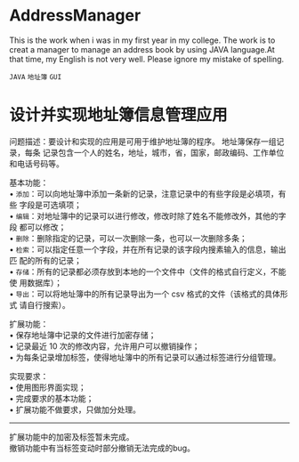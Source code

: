 # AddressManager
This is the work when i was in my first year in my college. The work is to creat a manager to manage an address book by using JAVA language.At that time, my English is not very well. Please ignore my mistake of spelling.

`JAVA` `地址簿` `GUI`<br>

设计并实现地址簿信息管理应用
=========================

问题描述：要设计和实现的应用是可用于维护地址簿的程序。 地址簿保存一组记录，每条
记录包含一个人的姓名，地址，城市，省，国家，邮政编码、工作单位和电话号码等。

基本功能：<br>
•
`添加`：可以向地址簿中添加一条新的记录，注意记录中的有些字段是必填项，有些
字段是可选填项；<br>
•
`编辑`：对地址簿中的记录可以进行修改，修改时除了姓名不能修改外，其他的字段
都可以修改；<br>
•
`删除`：删除指定的记录，可以一次删除一条，也可以一次删除多条；<br>
•
`检索`：可以指定任意一个字段，并在所有记录的该字段内搜素输入的信息，输出匹
配的所有的记录；<br>
•
`存储`：所有的记录都必须存放到本地的一个文件中（文件的格式自行定义，不能使
用数据库）；<br>
•
`导出`：可以将地址簿中的所有记录导出为一个 csv 格式的文件（该格式的具体形式
请自行搜索）。<br>

扩展功能：<br>
•
保存地址簿中记录的文件进行加密存储；<br>
•
记录最近 10 次的修改内容，允许用户可以撤销操作；<br>
•
为每条记录增加标签，使得地址簿中的所有记录可以通过标签进行分组管理。<br>

实现要求：<br>
•
使用图形界面实现；<br>
•
完成要求的基本功能；<br>
•
扩展功能不做要求，只做加分处理。<br>

----------
扩展功能中的加密及标签暂未完成。<br>
撤销功能中有当标签变动时部分撤销无法完成的bug。<br>

